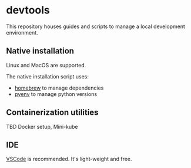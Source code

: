 # devtools

This repository houses guides and scripts to manage a local development environment.

## Native installation

Linux and MacOS are supported.

The native installation script uses:
* [homebrew](https://brew.sh/) to manage dependencies
* [pyenv](https://github.com/pyenv/pyenv) to manage python versions

## Containerization utilities

TBD Docker setup, Mini-kube

## IDE

[VSCode](https://code.visualstudio.com/docs/setup/setup-overview) is recommended. It's light-weight and free.
